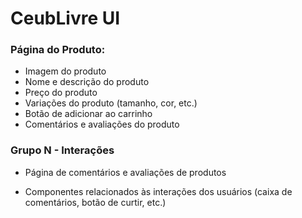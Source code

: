 # CeubLivre UI

### Página do Produto:

* Imagem do produto
* Nome e descrição do produto
* Preço do produto
* Variações do produto (tamanho, cor, etc.)
* Botão de adicionar ao carrinho
* Comentários e avaliações do produto

### Grupo N - Interações

* Página de comentários e avaliações de produtos

* Componentes relacionados às interações dos usuários (caixa de comentários, botão de curtir, etc.)
